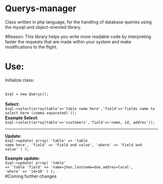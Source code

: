 # Querys-manager
Class written in php language, for the handling of database queries using the mysqli and object-oriented library.

#Reason:
This library helps you write more readable code by interpreting faster the requests that are made within your system and make modifications to the flight.

# Use:
<p>Initialize class:</p><br>
<code>$sql = new Querys();</code><br><br>
<b>Select:</b><br>
<code>$sql->select(array(table'=>'table name here','field'=>'fields name to select here (comma separated)'));</code><br>
<b>Example Select:</b><br>
<code>$sql->select(array(table'=>'customers','field'=>'name, id, addres'));</code><br>
<hr>

<b>Update:</b><br>
<code>$sql->update(
					array(
						'table' => 'table name here',
						'field' => 'Field and value',
						'where' => 'Field and value'
						)
					);</code><br>
          
<b>Example update:</b><br>
<code>$sql->update(
					array(
						'table' => 'table
						'field' => 'name=jhon,lastname=doe,addres=local',
						'where' => 'id=10'
						)
					);</code>
<br>
#Coming further changes
